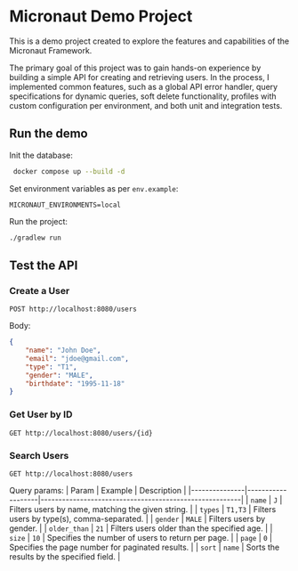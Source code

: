 # Micronaut Demo Project

This is a demo project created to explore the features and capabilities of the Micronaut Framework.

The primary goal of this project was to gain hands-on experience by building a simple API for creating and retrieving users. In the process, I implemented common features, such as a global API error handler, query specifications for dynamic queries, soft delete functionality, profiles with custom configuration per environment, and both unit and integration tests.

## Run the demo
Init the database:
```bash
 docker compose up --build -d
```
Set environment variables as per `env.example`:
```
MICRONAUT_ENVIRONMENTS=local
```
Run the project:
```bash
./gradlew run
```
## Test the API
### Create a User
```http
POST http://localhost:8080/users
```
Body:
```json
{
    "name": "John Doe",
    "email": "jdoe@gmail.com",
    "type": "T1",
    "gender": "MALE",
    "birthdate": "1995-11-18"
}
```
### Get User by ID
```http
GET http://localhost:8080/users/{id}
```
### Search Users
```http
GET http://localhost:8080/users
```
Query params:
| Param         | Example           | Description                                            |
|---------------|-------------------|--------------------------------------------------------|
| `name`          | `J`                 | Filters users by name, matching the given string.      |
| `types`         | `T1,T3`             | Filters users by type(s), comma-separated.             |
| `gender`        | `MALE`              | Filters users by gender.                               |
| `older_than`    | `21`                | Filters users older than the specified age.            |
| `size`          | `10`                | Specifies the number of users to return per page.      |
| `page`          | `0`                 | Specifies the page number for paginated results.       |
| `sort`          | `name`              | Sorts the results by the specified field.              |
